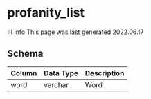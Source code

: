 # profanity_list

!!! info
	This page was last generated 2022.06.17

## Schema

| Column | Data Type | Description |
| :--- | :--- | :--- |
| word | varchar | Word |


